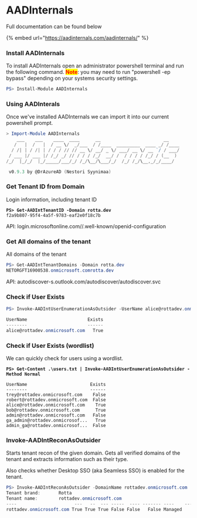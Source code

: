 # AADInternals

Full documentation can be found below

{% embed url="https://aadinternals.com/aadinternals/" %}

### Install AADInternals

To install AADInternals open an administrator powershell terminal and run the following command. <mark style="color:red;">**Note**</mark>: you may need to run "powershell -ep bypass" depending on your systems security settings.

```powershell
PS> Install-Module AADInternals
```

### Using AADInterals

Once we've installed AADInternals we can import it into our current powershell prompt.

```powershell
> Import-Module AADInternals
    ___    ___    ____  ____      __                        __
   /   |  /   |  / __ \/  _/___  / /____  _________  ____ _/ /____
  / /| | / /| | / / / // // __ \/ __/ _ \/ ___/ __ \/ __ `/ / ___/
 / ___ |/ ___ |/ /_/ _/ // / / / /_/  __/ /  / / / / /_/ / (__  )
/_/  |_/_/  |_/_____/___/_/ /_/\__/\___/_/  /_/ /_/\__,_/_/____/

 v0.9.3 by @DrAzureAD (Nestori Syynimaa)
```



### Get Tenant ID from Domain

Login information, including tenant ID

<pre class="language-powershell"><code class="lang-powershell"><strong>PS> Get-AADIntTenantID -Domain rotta.dev
</strong>f2a9b807-95f4-4a5f-9783-eaf2e0f18c7b
</code></pre>

API: login.microsoftonline.com//.well-known/openid-configuration

### Get All domains of the tenant

All domains of the tenant

```powershell
PS> Get-AADIntTenantDomains -Domain rotta.dev
NETORGFT16900538.onmicrosoft.comrotta.dev
```

API: autodiscover-s.outlook.com/autodiscover/autodiscover.svc

### Check if User Exists

```powershell
PS> Invoke-AADIntUserEnumerationAsOutsider -UserName alice@rottadev.onmicrosoft.com

UserName                       Exists
--------                       ------
alice@rottadev.onmicrosoft.com   True
```

### Check if User Exists (wordlist)

We can quickly check for users using a wordlist.

<pre class="language-powershell"><code class="lang-powershell"><strong>PS> Get-Content .\users.txt | Invoke-AADIntUserEnumerationAsOutsider -Method Normal
</strong>
UserName                        Exists
--------                        ------
trey@rottadev.onmicrosoft.com    False
robert@rottadev.onmicrosoft.com  False
alice@rottadev.onmicrosoft.com    True
bob@rottadev.onmicrosoft.com      True
admin@rottadev.onmicrosoft.com   False
ga_admin@rottadev.onmicrosof...   True
admin_ga@rottadev.onmicrosof...  False
</code></pre>

### Invoke-AADIntReconAsOutsider

Starts tenant recon of the given domain. Gets all verified domains of the tenant and extracts information such as their type.

Also checks whether Desktop SSO (aka Seamless SSO) is enabled for the tenant.

```powershell
PS> Invoke-AADIntReconAsOutsider -DomainName rottadev.onmicrosoft.com | Format-Table
Tenant brand:       Rotta
Tenant name:        rottadev.onmicrosoft.com                                                                            Tenant id:          4229582f-b81c-4623-b205-723775863d4f                                                                Tenant region:      NA                                                                                                  DesktopSSO enabled: False                                                                                                                                                                                                                       Name                      DNS   MX  SPF DMARC  DKIM MTA-STS Type    STS
----                      ---   --  --- -----  ---- ------- ----    ---
rottadev.onmicrosoft.com True True True False False   False Managed
```

